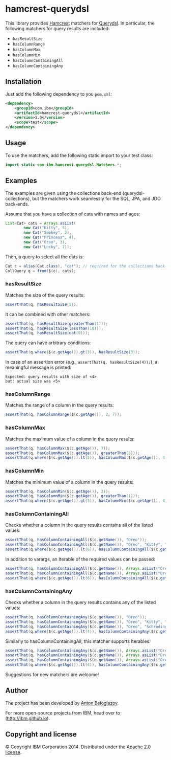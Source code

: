 # hamcrest-querydsl

This library provides [Hamcrest](https://github.com/hamcrest/JavaHamcrest/)
matchers for [Querydsl](https://github.com/querydsl/querydsl/). In particular,
the following matchers for query results are included:

- `hasResultSize`
- `hasColumnRange`
- `hasColumnMax`
- `hasColumnMin`
- `hasColumnContainingAll`
- `hasColumnContainingAny`


## Installation

Just add the following dependency to you `pom.xml`:

```xml
<dependency>
    <groupId>com.ibm</groupId>
    <artifactId>hamcrest-querydsl</artifactId>
    <version>1.0</version>
    <scope>test</scope>
</dependency>
```


## Usage

To use the matchers, add the following static import to your test class:

```Java
import static com.ibm.hamcrest.querydsl.Matchers.*;
```


## Examples

The examples are given using the collections back-end (querydsl-collections),
but the matchers work seamlessly for the SQL, JPA, and JDO back-ends.

Assume that you have a collection of cats with names and ages:

```Java
List<Cat> cats = Arrays.asList(
        new Cat("Kitty", 5),
        new Cat("Smokey", 2),
        new Cat("Princess", 4),
        new Cat("Oreo", 3),
        new Cat("Lucky", 7));
```

Then, a query to select all the cats is:

```Java
Cat c = alias(Cat.class), "cat"); // required for the collections back-end
CollQuery q = from($(c), cats);
```


### hasResultSize

Matches the size of the query results:

```Java
assertThat(q, hasResultSize(5));
```

It can be combined with other matchers:

```Java
assertThat(q, hasResultSize(greaterThan(1)));
assertThat(q, hasResultSize(lessThan(10)));
assertThat(q, hasResultSize(not(0)));
```

The query can have arbitrary conditions:

```Java
assertThat(q.where($(c.getAge()).gt(3)), hasResultSize(3));
```

In case of an assertion error (e.g., `assertThat(q, hasResultSize(4));`), a meaningful
message is printed:

```
Expected: query results with size of <4>
but: actual size was <5>
```


### hasColumnRange

Matches the range of a column in the query results:

```Java
assertThat(q, hasColumnRange($(c.getAge()), 2, 7));
```


### hasColumnMax

Matches the maximum value of a column in the query results:

```Java
assertThat(q, hasColumnMax($(c.getAge()), 7));
assertThat(q, hasColumnMax($(c.getAge()), greaterThan(6)));
assertThat(q.where($(c.getAge()).lt(5)), hasColumnMax($(c.getAge()), 4));
```


### hasColumnMin

Matches the minimum value of a column in the query results:

```Java
assertThat(q, hasColumnMin($(c.getAge()), 2));
assertThat(q, hasColumnMin($(c.getAge()), greaterThan(1)));
assertThat(q.where($(c.getAge()).gt(3)), hasColumnMin($(c.getAge()), 4));
```


### hasColumnContainingAll

Checks whether a column in the query results contains all of the listed values:

```Java
assertThat(q, hasColumnContainingAll($(c.getName()), "Oreo"));
assertThat(q, hasColumnContainingAll($(c.getName()), "Oreo", "Kitty", "Smokey"));
assertThat(q.where($(c.getAge()).lt(6)), hasColumnContainingAll($(c.getName()), "Oreo", "Kitty", "Smokey"));
```

In addition to varargs, an Iterable of the required values can be passed:

```Java
assertThat(q, hasColumnContainingAll($(c.getName()), Arrays.asList("Oreo")));
assertThat(q, hasColumnContainingAll($(c.getName()), Arrays.asList("Oreo", "Kitty", "Smokey")));
assertThat(q.where($(c.getAge()).lt(6)), hasColumnContainingAll($(c.getName()), Arrays.asList("Oreo", "Kitty", "Smokey")));
```


### hasColumnContainingAny


Checks whether a column in the query results contains any of the listed values:

```Java
assertThat(q, hasColumnContainingAny($(c.getName()), "Oreo"));
assertThat(q, hasColumnContainingAny($(c.getName()), "Oreo", "Kitty", "Smokey"));
assertThat(q, hasColumnContainingAny($(c.getName()), "Oreo", "Schrodinger's"));
assertThat(q.where($(c.getAge()).lt(4)), hasColumnContainingAny($(c.getName()), "Oreo", "Kitty", "Smokey"));
```

Similarly to hasColumnContainingAll, this matcher supports Iterables:

```Java
assertThat(q, hasColumnContainingAny($(c.getName()), Arrays.asList("Oreo")));
assertThat(q, hasColumnContainingAny($(c.getName()), Arrays.asList("Oreo", "Kitty", "Smokey")));
assertThat(q, hasColumnContainingAny($(c.getName()), Arrays.asList("Oreo", "Schrodinger's")));
assertThat(q.where($(c.getAge()).lt(4)), hasColumnContainingAny($(c.getName()), Arrays.asList("Oreo", "Kitty", "Smokey")));
```

Suggestions for new matchers are welcome!


## Author

The project has been developed by [Anton Beloglazov](http://beloglazov.info/).

For more open-source projects from IBM, head over to (http://ibm.github.io).


## Copyright and license

© Copyright IBM Corporation 2014. Distributed under the [Apache 2.0 license](LICENSE).
